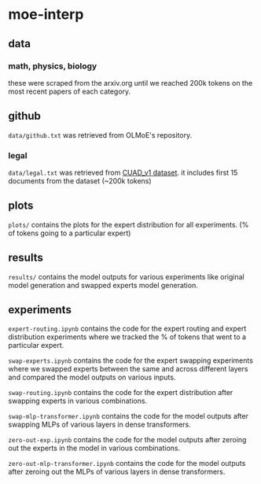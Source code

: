 # moe-interp

## data

### math, physics, biology
these were scraped from the arxiv.org until we reached 200k tokens on the most recent papers of each category.

## github
`data/github.txt` was retrieved from OLMoE's repository. 

### legal
`data/legal.txt` was retrieved from [CUAD_v1 dataset](https://www.atticusprojectai.org/cuad). it includes first 15 documents from the dataset (~200k tokens)

## plots
`plots/` contains the plots for the expert distribution for all experiments. (% of tokens going to a particular expert)

## results
`results/` contains the model outputs for various experiments like original model generation and swapped experts model generation.

## experiments

`expert-routing.ipynb` contains the code for the expert routing and expert distribution experiments where we tracked the % of tokens that went to a particular expert. 

`swap-experts.ipynb` contains the code for the expert swapping experiments where we swapped experts between the same and across different layers and compared the model outputs on various inputs.

`swap-routing.ipynb` contains the code for the expert distribution after swapping experts in various combinations.

`swap-mlp-transformer.ipynb` contains the code for the model outputs after swapping MLPs of various layers in dense transformers.

`zero-out-exp.ipynb` contains the code for the model outputs after zeroing out the experts in the model in various combinations.

`zero-out-mlp-transformer.ipynb` contains the code for the model outputs after zeroing out the MLPs of various layers in dense transformers.